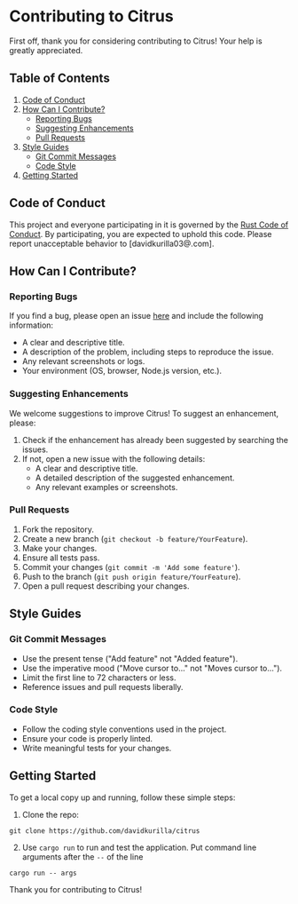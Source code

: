 # Contributing to Citrus

First off, thank you for considering contributing to Citrus! Your help is greatly appreciated.

## Table of Contents

1. [Code of Conduct](#code-of-conduct)
2. [How Can I Contribute?](#how-can-i-contribute)
    - [Reporting Bugs](#reporting-bugs)
    - [Suggesting Enhancements](#suggesting-enhancements)
    - [Pull Requests](#pull-requests)
3. [Style Guides](#style-guides)
    - [Git Commit Messages](#git-commit-messages)
    - [Code Style](#code-style)
4. [Getting Started](#getting-started)

## Code of Conduct

This project and everyone participating in it is governed by the [Rust Code of Conduct](https://www.rust-lang.org/policies/code-of-conduct). By participating, you are expected to uphold this code. Please report unacceptable behavior to [davidkurilla03@.com].

## How Can I Contribute?

### Reporting Bugs

If you find a bug, please open an issue [here](https://github.com/davidkurilla/citrus/issues) and include the following information:

- A clear and descriptive title.
- A description of the problem, including steps to reproduce the issue.
- Any relevant screenshots or logs.
- Your environment (OS, browser, Node.js version, etc.).

### Suggesting Enhancements

We welcome suggestions to improve Citrus! To suggest an enhancement, please:

1. Check if the enhancement has already been suggested by searching the issues.
2. If not, open a new issue with the following details:
    - A clear and descriptive title.
    - A detailed description of the suggested enhancement.
    - Any relevant examples or screenshots.

### Pull Requests

1. Fork the repository.
2. Create a new branch (`git checkout -b feature/YourFeature`).
3. Make your changes.
4. Ensure all tests pass.
5. Commit your changes (`git commit -m 'Add some feature'`).
6. Push to the branch (`git push origin feature/YourFeature`).
7. Open a pull request describing your changes.

## Style Guides

### Git Commit Messages

- Use the present tense ("Add feature" not "Added feature").
- Use the imperative mood ("Move cursor to..." not "Moves cursor to...").
- Limit the first line to 72 characters or less.
- Reference issues and pull requests liberally.

### Code Style

- Follow the coding style conventions used in the project.
- Ensure your code is properly linted.
- Write meaningful tests for your changes.

## Getting Started

To get a local copy up and running, follow these simple steps:

1. Clone the repo:

```shell
git clone https://github.com/davidkurilla/citrus
```

2. Use `cargo run` to run and test the application. Put command line arguments after the ``--`` of the line
```shell
cargo run -- args
```

Thank you for contributing to Citrus!
